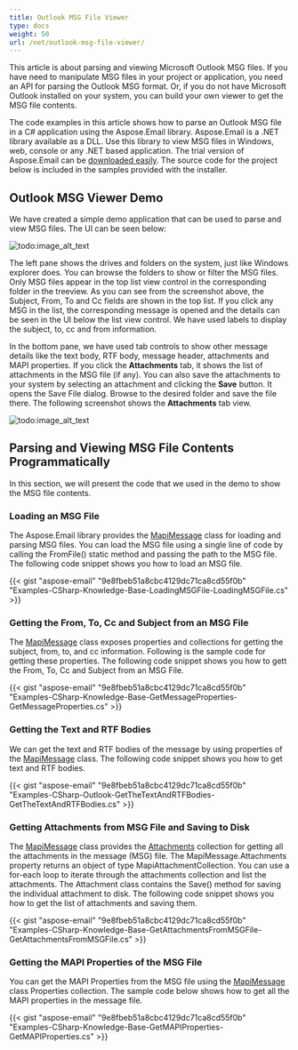 ```yaml
---
title: Outlook MSG File Viewer
type: docs
weight: 50
url: /net/outlook-msg-file-viewer/
---
```



This article is about parsing and viewing Microsoft Outlook MSG files. If you have need to manipulate MSG files in your project or application, you need an API for parsing the Outlook MSG format. Or, if you do not have Microsoft Outlook installed on your system, you can build your own viewer to get the MSG file contents.

The code examples in this article shows how to parse an Outlook MSG file in a C# application using the Aspose.Email library. Aspose.Email is a .NET library available as a DLL. Use this library to view MSG files in Windows, web, console or any .NET based application. The trial version of Aspose.Email can be [downloaded easily](http://www.aspose.com/downloads/email/net). The source code for the project below is included in the samples provided with the installer.
## **Outlook MSG Viewer Demo**
We have created a simple demo application that can be used to parse and view MSG files. The UI can be seen below: 

![todo:image_alt_text](outlook-msg-file-viewer_1.png)



The left pane shows the drives and folders on the system, just like Windows explorer does. You can browse the folders to show or filter the MSG files. Only MSG files appear in the top list view control in the corresponding folder in the treeview. As you can see from the screenshot above, the Subject, From, To and Cc fields are shown in the top list. If you click any MSG in the list, the corresponding message is opened and the details can be seen in the UI below the list view control. We have used labels to display the subject, to, cc and from information.

In the bottom pane, we have used tab controls to show other message details like the text body, RTF body, message header, attachments and MAPI properties. If you click the **Attachments** tab, it shows the list of attachments in the MSG file (if any). You can also save the attachments to your system by selecting an attachment and clicking the **Save** button. It opens the Save File dialog. Browse to the desired folder and save the file there. The following screenshot shows the **Attachments** tab view. 

![todo:image_alt_text](outlook-msg-file-viewer_2.png)
## **Parsing and Viewing MSG File Contents Programmatically**
In this section, we will present the code that we used in the demo to show the MSG file contents.
### **Loading an MSG File**
The Aspose.Email library provides the [MapiMessage](https://reference.aspose.com/email/net/aspose.email.mapi/mapimessage) class for loading and parsing MSG files. You can load the MSG file using a single line of code by calling the FromFile() static method and passing the path to the MSG file. The following code snippet shows you how to load an MSG file.



{{< gist "aspose-email" "9e8fbeb51a8cbc4129dc71ca8cd55f0b" "Examples-CSharp-Knowledge-Base-LoadingMSGFile-LoadingMSGFile.cs" >}}
### **Getting the From, To, Cc and Subject from an MSG File**
The [MapiMessage](https://reference.aspose.com/email/net/aspose.email.mapi/mapimessage) class exposes properties and collections for getting the subject, from, to, and cc information. Following is the sample code for getting these properties. The following code snippet shows you how to gett the From, To, Cc and Subject from an MSG File.



{{< gist "aspose-email" "9e8fbeb51a8cbc4129dc71ca8cd55f0b" "Examples-CSharp-Knowledge-Base-GetMessageProperties-GetMessageProperties.cs" >}}
### **Getting the Text and RTF Bodies**
We can get the text and RTF bodies of the message by using properties of the [MapiMessage](https://reference.aspose.com/email/net/aspose.email.mapi/mapimessage) class. The following code snippet shows you how to get text and RTF bodies.



{{< gist "aspose-email" "9e8fbeb51a8cbc4129dc71ca8cd55f0b" "Examples-CSharp-Outlook-GetTheTextAndRTFBodies-GetTheTextAndRTFBodies.cs" >}}
### **Getting Attachments from MSG File and Saving to Disk**
The [MapiMessage](https://reference.aspose.com/email/net/aspose.email.mapi/mapimessage) class provides the [Attachments](https://reference.aspose.com/email/net/aspose.email.mapi/mapimessageitembase/properties/attachments) collection for getting all the attachments in the message (MSG) file. The MapiMessage.Attachments property returns an object of type MapiAttachmentCollection. You can use a for-each loop to iterate through the attachments collection and list the attachments. The Attachment class contains the Save() method for saving the individual attachment to disk. The following code snippet shows you how to get the list of attachments and saving them.



{{< gist "aspose-email" "9e8fbeb51a8cbc4129dc71ca8cd55f0b" "Examples-CSharp-Knowledge-Base-GetAttachmentsFromMSGFile-GetAttachmentsFromMSGFile.cs" >}}
### **Getting the MAPI Properties of the MSG File**
You can get the MAPI Properties from the MSG file using the [MapiMessage](https://reference.aspose.com/email/net/aspose.email.mapi/mapimessage) class Properties collection. The sample code below shows how to get all the MAPI properties in the message file.



{{< gist "aspose-email" "9e8fbeb51a8cbc4129dc71ca8cd55f0b" "Examples-CSharp-Knowledge-Base-GetMAPIProperties-GetMAPIProperties.cs" >}}
